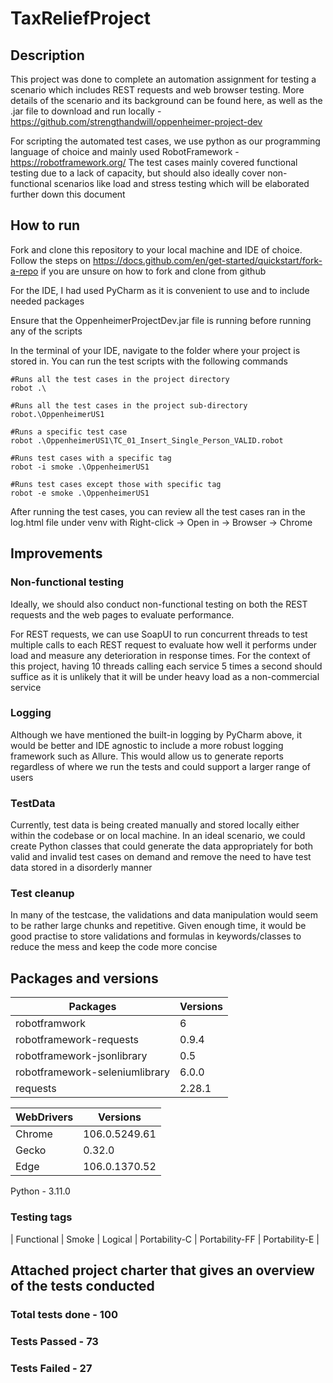 # TaxReliefProject

## Description

This project was done to complete an automation assignment for testing a scenario which includes REST requests and web browser testing.
More details of the scenario and its background can be found here, as well as the .jar file to download and run locally - https://github.com/strengthandwill/oppenheimer-project-dev

For scripting the automated test cases, we use python as our programming language of choice and mainly used RobotFramework - https://robotframework.org/
The test cases mainly covered functional testing due to a lack of capacity, but should also ideally cover non-functional scenarios like load and stress testing which will be elaborated further down this document


## How to run

Fork and clone this repository to your local machine and IDE of choice. Follow the steps on https://docs.github.com/en/get-started/quickstart/fork-a-repo if you are unsure on how to fork and clone from github

For the IDE, I had used PyCharm as it is convenient to use and to include needed packages

Ensure that the OppenheimerProjectDev.jar file is running before running any of the scripts

In the terminal of your IDE, navigate to the folder where your project is stored in. You can run the test scripts with the following commands

```
#Runs all the test cases in the project directory
robot .\

#Runs all the test cases in the project sub-directory
robot.\OppenheimerUS1

#Runs a specific test case
robot .\OppenheimerUS1\TC_01_Insert_Single_Person_VALID.robot

#Runs test cases with a specific tag
robot -i smoke .\OppenheimerUS1

#Runs test cases except those with specific tag
robot -e smoke .\OppenheimerUS1
```

After running the test cases, you can review all the test cases ran in the log.html file under venv with Right-click -> Open in -> Browser -> Chrome

## Improvements
### Non-functional testing
Ideally, we should also conduct non-functional testing on both the REST requests and the web pages to evaluate performance.

For REST requests, we can use SoapUI to run concurrent threads to test multiple calls to each REST request to evaluate how well it performs under load and measure any deterioration in response times.
For the context of this project, having 10 threads calling each service 5 times a second should suffice as it is unlikely that it will be under heavy load as a non-commercial service

### Logging
Although we have mentioned the built-in logging by PyCharm above, it would be better and IDE agnostic to include a more robust logging framework such as Allure. This would allow us to generate reports regardless of where we run the tests and could support a larger range of users

### TestData
Currently, test data is being created manually and stored locally either within the codebase or on local machine. In an ideal scenario, we could create Python classes that could generate the data appropriately for both valid and invalid test cases on demand and remove the need to have test data stored in a disorderly manner

### Test cleanup
In many of the testcase, the validations and data manipulation would seem to be rather large chunks and repetitive. Given enough time, it would be good practise to store validations and formulas in keywords/classes to reduce the mess and keep the code more concise


## Packages and versions
| Packages | Versions |
| -------- | -------- |
| robotframwork | 6 |
| robotframework-requests | 0.9.4 |
| robotframework-jsonlibrary | 0.5 |
| robotframework-seleniumlibrary | 6.0.0 |
| requests | 2.28.1 |

| WebDrivers | Versions |
| ---------- | -------- |
| Chrome | 106.0.5249.61 |
| Gecko | 0.32.0 |
| Edge | 106.0.1370.52 |

Python - 3.11.0

### Testing tags
| Functional | Smoke | Logical | Portability-C | Portability-FF | Portability-E |


## Attached project charter that gives an overview of the tests conducted
### Total tests done - 100
### Tests Passed - 73
### Tests Failed - 27
